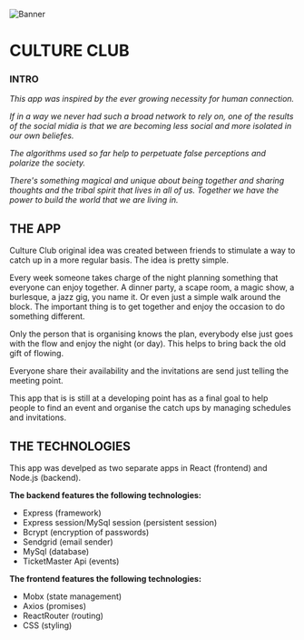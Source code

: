 ![Banner](/public/banner-cc.gif)

# CULTURE CLUB

### INTRO

_This app was inspired by the ever growing necessity for human connection._

_If in a way we never had such a broad network to rely on, one of the results of the social midia is that we are becoming less social and more isolated in our own beliefes._

_The algorithms used so far help to perpetuate false perceptions and polarize the society._

_There's something magical and unique about being together and sharing thoughts and the tribal spirit that lives in all of us. Together we have the power to build the world that we are living in._

## THE APP

Culture Club original idea was created between friends to stimulate a way to catch up in a more regular basis. The idea is pretty simple.

Every week someone takes charge of the night planning something that everyone can enjoy together. A dinner party, a scape room, a magic show, a burlesque, a jazz gig, you name it. Or even just a simple walk around the block. The important thing is to get together and enjoy the occasion to do something different.

Only the person that is organising knows the plan, everybody else just goes with the flow and enjoy the night (or day). This helps to bring back the old gift of flowing.

Everyone share their availability and the invitations are send just telling the meeting point.

This app that is is still at a developing point has as a final goal to help people to find an event and organise the catch ups by managing schedules and invitations.

## THE TECHNOLOGIES

This app was develped as two separate apps in React (frontend) and Node.js (backend).

**The backend features the following technologies:**

- Express (framework)
- Express session/MySql session (persistent session)
- Bcrypt (encryption of passwords)
- Sendgrid (email sender)
- MySql (database)
- TicketMaster Api (events)

**The frontend features the following technologies:**

- Mobx (state management)
- Axios (promises)
- ReactRouter (routing)
- CSS (styling)
